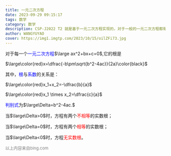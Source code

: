 ```yaml
---
title: 一元二次方程
date: 2023-09-29 09:15:17
tags: 数学
category: 数学
description: CSP-J2022 T2 就是基于一元二次方程实现的，对于一般的一元二次方程都有两个解。
author: WANGYUYAO
cover: https://img1.imgtp.com/2023/10/15/oilZFi73.jpg
---
```


对于每一个<font color = "blue">一元二次方程</font>$\large ax^2+bx+c=0$,它的根是

$\large\color{red}x=\dfrac{-b\pm\sqrt{b^2-4ac}}{2a}\color{black}$

其中，<font color = "blue">根</font>与<font color = "blue">系数</font>的关系是：

$\large\color{red}x_1+x_2=-\dfrac{b}{a}$

$\large\color{red}x_1 \times x_2=\dfrac{c}{a}$

<font color = "blue">判别式</font>为$\large\Delta=b^2-4ac.$

当$\large\Delta>0$时，方程有两个<font color = "red">不相等</font>的实数根；

当$\large\Delta=0$时，方程有两个<font color = "red">相等</font>的实数根；

当$\large\Delta<0$时，方程<font color = "red">无实数根</font>。

<font size=2 color="grey">以上内容来自bing.com</font>

